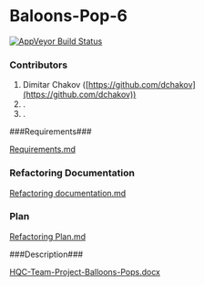 Baloons-Pop-6
=============================================
 [![AppVeyor Build Status](https://ci.appveyor.com/api/projects/status/jku85e7p6yafriub/branch/master?svg=true)](https://ci.appveyor.com/project/dchakov/hqc-teamwork-baloons-pop-6/branch/master)

### Contributors ###


1. Dimitar Chakov ([https://github.com/dchakov](https://github.com/dchakov))
2. .
3. .


###Requirements###

[Requirements.md](https://github.com/HQC-Teamwork-Baloons-Pop-6/HQC-Teamwork-Baloons-Pop-6/blob/master/Requirements.md)

### Refactoring Documentation ###

[Refactoring documentation.md](https://github.com/HQC-Teamwork-Baloons-Pop-6/HQC-Teamwork-Baloons-Pop-6/blob/master/Refactoring%20Documentation.md)

### Plan ###

[Refactoring Plan.md](https://github.com/HQC-Teamwork-Baloons-Pop-6/HQC-Teamwork-Baloons-Pop-6/blob/master/Refactoring%20Plan.md)

###Description###

[HQC-Team-Project-Balloons-Pops.docx](https://github.com/HQC-Teamwork-Baloons-Pop-6/HQC-Teamwork-Baloons-Pop-6/blob/master/HQC-Team-Project-Balloons-Pops.docx)